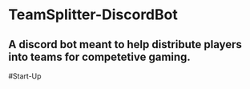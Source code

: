 # TeamSplitter-DiscordBot
A discord bot meant to help distribute players into teams for competetive gaming.
------------------
#Start-Up
